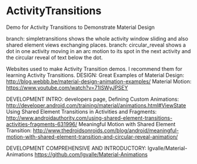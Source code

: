 # ActivityTransitions
Demo for Activity Transitions to Demonstrate Material Design

branch: simpletransitions shows the whole activity window sliding and also shared element views exchanging places.
branch: circular_reveal shows a dot in one activity moving in an arc motion to its spot in the next activity and the circular reveal of text below the dot.

Websites used to make Activity Transition demos. I recommend them for learning Activity Transitions.
DESIGN:
Great Examples of Material Design:
http://blog.webbb.be/material-design-animation-examples/
Material Motion:
https://www.youtube.com/watch?v=71ISWyJPSEY

DEVELOPMENT INTRO:
developers page, Defining Custom Animations:
http://developer.android.com/training/material/animations.html#ViewState
Using Shared Element Transitions in Activities and Fragments:
http://www.androidauthority.com/using-shared-element-transitions-activities-fragments-631996/
Meaningful Motion with Shared Element Transition:
http://www.thedroidsonroids.com/blog/android/meaningful-motion-with-shared-element-transition-and-circular-reveal-animation/

DEVELOPMENT COMPREHENSIVE AND INTRODUCTORY:
Igvalle/Material-Animations
https://github.com/lgvalle/Material-Animations
